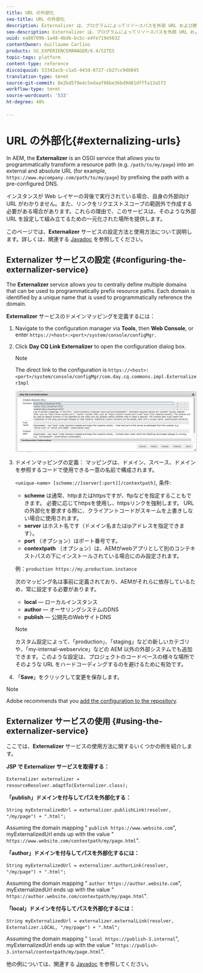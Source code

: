 ```yaml
---
title: URL の外部化
seo-title: URL の外部化
description: Externalizer は、プログラムによってリソースパスを外部 URL および絶対 URL に変換できる OSGi サービスです
seo-description: Externalizer は、プログラムによってリソースパスを外部 URL および絶対 URL に変換できる OSGi サービスです
uuid: ea887096-1a48-4bdb-bc5c-e4fe719e5632
contentOwner: Guillaume Carlino
products: SG_EXPERIENCEMANAGER/6.4/SITES
topic-tags: platform
content-type: reference
discoiquuid: 53342acb-c1a5-443d-8727-cb27cc9d6845
translation-type: tm+mt
source-git-commit: 8e2bd579e4c5edaaf86be36bd9d81dfffa13a573
workflow-type: tm+mt
source-wordcount: '533'
ht-degree: 48%

---
```



# URL の外部化{#externalizing-urls}

In AEM, the **Externalizer** is an OSGI service that allows you to programmatically transform a resource path (e.g. `/path/to/my/page`) into an external and absolute URL (for example, `https://www.mycompany.com/path/to/my/page`) by prefixing the path with a pre-configured DNS.

インスタンスが Web レイヤーの背後で実行されている場合、自身の外部向け URL がわかりません。また、リンクをリクエストスコープの範囲外で作成する必要がある場合があります。これらの理由で、このサービスは、そのような外部 URL を設定して組み立てるための一元化された場所を提供します。

このページでは、**Externalizer** サービスの設定方法と使用方法について説明します。詳しくは、関連する [Javadoc](https://helpx.adobe.com/experience-manager/6-4/sites/developing/using/reference-materials/javadoc/com/day/cq/commons/Externalizer.html) を参照してください。

## Externalizer サービスの設定 {#configuring-the-externalizer-service}

The **Externalizer** service allows you to centrally define multiple domains that can be used to programmatically prefix resource paths. Each domain is identified by a unique name that is used to programmatically reference the domain.

**Externalizer** サービスのドメインマッピングを定義するには：

1. Navigate to the configuration manager via **Tools**, then **Web Console**, or enter `https://<host>:<port>/system/console/configMgr.`
1. Click **Day CQ Link Externalizer** to open the configuration dialog box.

   >[!NOTE]
   >
   >The direct link to the configuration is `https://<host>:<port>/system/console/configMgr/com.day.cq.commons.impl.ExternalizerImpl`

   ![chlimage_1-44](assets/chlimage_1-44.png)

1. ドメインマッピングの定義： マッピングは、ドメイン、スペース、ドメインを参照するコードで使用できる一意の名前で構成されます。

   `<unique-name> [scheme://]server[:port][/contextpath]`, 条件:

   * **scheme** は通常、httpまたはhttpsですが、ftpなどを指定することもできます。 必要に応じてhttpsを使用し、httpsリンクを強制します。 URLの外部化を要求する際に、クライアントコードがスキームを上書きしない場合に使用されます。
   * **server** はホスト名です（ドメイン名またはipアドレスを指定できます）。
   * **port** （オプション）はポート番号です。
   * **contextpath** （オプション）は、AEMがwebアプリとして別のコンテキストパスの下にインストールされている場合にのみ設定されます。

   例：`production https://my.production.instance`

   次のマッピング名は事前に定義されており、AEMがそれらに依存しているため、常に設定する必要があります。

   * **local** — ローカルインスタンス
   * **author** — オーサリングシステムのDNS
   * **publish** — 公開先のWebサイトDNS

   >[!NOTE]
   >
   >カスタム設定によって、「production」、「staging」などの新しいカテゴリや、「my-internal-webservice」などの AEM 以外の外部システムでも追加できます。このような設定は、プロジェクトのコードベースの様々な場所でそのような URL をハードコーディングするのを避けるために有効です。

1. 「**Save**」をクリックして変更を保存します。

>[!NOTE]
>
>Adobe recommends that you [add the configuration to the repository](/help/sites-deploying/configuring-osgi.md#adding-a-new-configuration-to-the-repository).

## Externalizer サービスの使用 {#using-the-externalizer-service}

ここでは、**Externalizer** サービスの使用方法に関するいくつかの例を紹介します。

**JSP で Externalizer サービスを取得する：**

`Externalizer externalizer = resourceResolver.adaptTo(Externalizer.class);`

**「publish」ドメインを付与してパスを外部化する：**

`String myExternalizedUrl = externalizer.publishLink(resolver, "/my/page") + ".html";`

Assuming the domain mapping &quot; `publish https://www.website.com`&quot;, myExternalizedUrl ends up with the value &quot; `https://www.website.com/contextpath/my/page.html`&quot;.

**「author」ドメインを付与してパスを外部化するには：**

`String myExternalizedUrl = externalizer.authorLink(resolver, "/my/page") + ".html";`

Assuming the domain mapping &quot; `author https://author.website.com`&quot;, myExternalizedUrl ends up with the value &quot; `https://author.website.com/contextpath/my/page.html`&quot;.

**「local」ドメインを付与してパスを外部化するには：**

`String myExternalizedUrl = externalizer.externalLink(resolver, Externalizer.LOCAL, "/my/page") + ".html";`

Assuming the domain mapping &quot; `local https://publish-3.internal`&quot;, myExternalizedUrl ends up with the value &quot; `https://publish-3.internal/contextpath/my/page.html`&quot;.

他の例については、関連する [Javadoc](https://helpx.adobe.com/experience-manager/6-4/sites/developing/using/reference-materials/javadoc/com/day/cq/commons/Externalizer.html) を参照してください。

